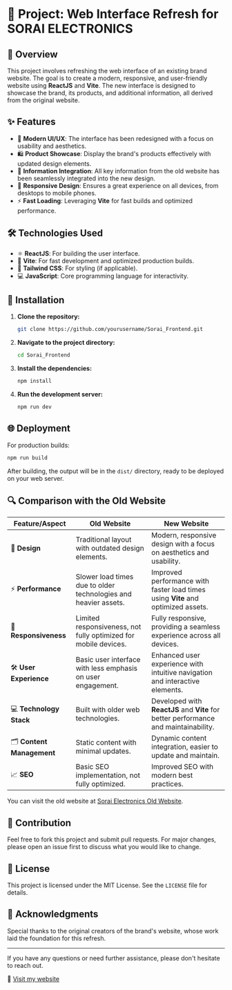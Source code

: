 
# 🌟 Project: Web Interface Refresh for SORAI ELECTRONICS

## 📝 Overview
This project involves refreshing the web interface of an existing brand website. The goal is to create a modern, responsive, and user-friendly website using **ReactJS** and **Vite**. The new interface is designed to showcase the brand, its products, and additional information, all derived from the original website.

## ✨ Features
- 🎨 **Modern UI/UX**: The interface has been redesigned with a focus on usability and aesthetics.
- 🛍️ **Product Showcase**: Display the brand's products effectively with updated design elements.
- 📄 **Information Integration**: All key information from the old website has been seamlessly integrated into the new design.
- 📱 **Responsive Design**: Ensures a great experience on all devices, from desktops to mobile phones.
- ⚡ **Fast Loading**: Leveraging **Vite** for fast builds and optimized performance.

## 🛠️ Technologies Used
- ⚛️ **ReactJS**: For building the user interface.
- 🚀 **Vite**: For fast development and optimized production builds.
- 🎨 **Tailwind CSS**: For styling (if applicable).
- 💻 **JavaScript**: Core programming language for interactivity.

## 🚀 Installation

1. **Clone the repository:**
   ```bash
   git clone https://github.com/yourusername/Sorai_Frontend.git
   ```
2. **Navigate to the project directory:**
   ```bash
   cd Sorai_Frontend
   ```
3. **Install the dependencies:**
   ```bash
   npm install
   ```
4. **Run the development server:**
   ```bash
   npm run dev
   ```

## 🌐 Deployment
For production builds:
```bash
npm run build
```
After building, the output will be in the `dist/` directory, ready to be deployed on your web server.

## 🔍 Comparison with the Old Website

| Feature/Aspect       | Old Website                                                  | New Website                                                                 |
|----------------------|--------------------------------------------------------------|------------------------------------------------------------------------------|
| 🎨 **Design**           | Traditional layout with outdated design elements.            | Modern, responsive design with a focus on aesthetics and usability.          |
| ⚡ **Performance**      | Slower load times due to older technologies and heavier assets. | Improved performance with faster load times using **Vite** and optimized assets. |
| 📱 **Responsiveness**   | Limited responsiveness, not fully optimized for mobile devices. | Fully responsive, providing a seamless experience across all devices.        |
| 🛠️ **User Experience**  | Basic user interface with less emphasis on user engagement.   | Enhanced user experience with intuitive navigation and interactive elements. |
| 💻 **Technology Stack** | Built with older web technologies.                           | Developed with **ReactJS** and **Vite** for better performance and maintainability. |
| 🗂️ **Content Management** | Static content with minimal updates.                         | Dynamic content integration, easier to update and maintain.                  |
| 📈 **SEO**              | Basic SEO implementation, not fully optimized.               | Improved SEO with modern best practices.                                     |

You can visit the old website at [Sorai Electronics Old Website](https://soraielectronics.com/).

## 🤝 Contribution
Feel free to fork this project and submit pull requests. For major changes, please open an issue first to discuss what you would like to change.

## 📄 License
This project is licensed under the MIT License. See the `LICENSE` file for details.

## 🙏 Acknowledgments
Special thanks to the original creators of the brand's website, whose work laid the foundation for this refresh.

---

If you have any questions or need further assistance, please don't hesitate to reach out.

🔗 [Visit my website](https://phamvuong.io.vn)
